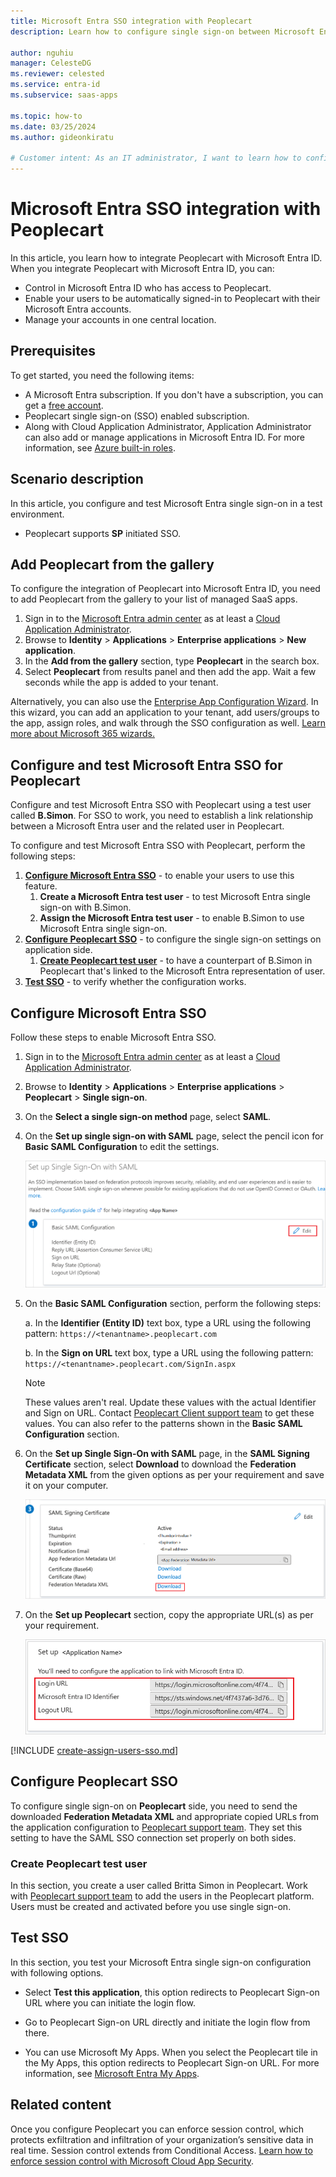 ```yaml
---
title: Microsoft Entra SSO integration with Peoplecart
description: Learn how to configure single sign-on between Microsoft Entra ID and Peoplecart.

author: nguhiu
manager: CelesteDG
ms.reviewer: celested
ms.service: entra-id
ms.subservice: saas-apps

ms.topic: how-to
ms.date: 03/25/2024
ms.author: gideonkiratu

# Customer intent: As an IT administrator, I want to learn how to configure single sign-on between Microsoft Entra ID and Peoplecart so that I can control who has access to Peoplecart, enable automatic sign-in with Microsoft Entra accounts, and manage my accounts in one central location.
---
```

# Microsoft Entra SSO integration with Peoplecart

In this article,  you learn how to integrate Peoplecart with Microsoft Entra ID. When you integrate Peoplecart with Microsoft Entra ID, you can:

* Control in Microsoft Entra ID who has access to Peoplecart.
* Enable your users to be automatically signed-in to Peoplecart with their Microsoft Entra accounts.
* Manage your accounts in one central location.

## Prerequisites

To get started, you need the following items:

* A Microsoft Entra subscription. If you don't have a subscription, you can get a [free account](https://azure.microsoft.com/free/).
* Peoplecart single sign-on (SSO) enabled subscription.
* Along with Cloud Application Administrator, Application Administrator can also add or manage applications in Microsoft Entra ID.
For more information, see [Azure built-in roles](~/identity/role-based-access-control/permissions-reference.md).

## Scenario description

In this article,  you configure and test Microsoft Entra single sign-on in a test environment.

* Peoplecart supports **SP** initiated SSO.

## Add Peoplecart from the gallery

To configure the integration of Peoplecart into Microsoft Entra ID, you need to add Peoplecart from the gallery to your list of managed SaaS apps.

1. Sign in to the [Microsoft Entra admin center](https://entra.microsoft.com) as at least a [Cloud Application Administrator](~/identity/role-based-access-control/permissions-reference.md#cloud-application-administrator).
1. Browse to **Identity** > **Applications** > **Enterprise applications** > **New application**.
1. In the **Add from the gallery** section, type **Peoplecart** in the search box.
1. Select **Peoplecart** from results panel and then add the app. Wait a few seconds while the app is added to your tenant.

 Alternatively, you can also use the [Enterprise App Configuration Wizard](https://portal.office.com/AdminPortal/home?Q=Docs#/azureadappintegration). In this wizard, you can add an application to your tenant, add users/groups to the app, assign roles, and walk through the SSO configuration as well. [Learn more about Microsoft 365 wizards.](/microsoft-365/admin/misc/azure-ad-setup-guides)

<a name='configure-and-test-azure-ad-sso-for-peoplecart'></a>

## Configure and test Microsoft Entra SSO for Peoplecart

Configure and test Microsoft Entra SSO with Peoplecart using a test user called **B.Simon**. For SSO to work, you need to establish a link relationship between a Microsoft Entra user and the related user in Peoplecart.

To configure and test Microsoft Entra SSO with Peoplecart, perform the following steps:

1. **[Configure Microsoft Entra SSO](#configure-azure-ad-sso)** - to enable your users to use this feature.
    1. **Create a Microsoft Entra test user** - to test Microsoft Entra single sign-on with B.Simon.
    1. **Assign the Microsoft Entra test user** - to enable B.Simon to use Microsoft Entra single sign-on.
1. **[Configure Peoplecart SSO](#configure-peoplecart-sso)** - to configure the single sign-on settings on application side.
    1. **[Create Peoplecart test user](#create-peoplecart-test-user)** - to have a counterpart of B.Simon in Peoplecart that's linked to the Microsoft Entra representation of user.
1. **[Test SSO](#test-sso)** - to verify whether the configuration works.

<a name='configure-azure-ad-sso'></a>

## Configure Microsoft Entra SSO

Follow these steps to enable Microsoft Entra SSO.

1. Sign in to the [Microsoft Entra admin center](https://entra.microsoft.com) as at least a [Cloud Application Administrator](~/identity/role-based-access-control/permissions-reference.md#cloud-application-administrator).
1. Browse to **Identity** > **Applications** > **Enterprise applications** > **Peoplecart** > **Single sign-on**.
1. On the **Select a single sign-on method** page, select **SAML**.
1. On the **Set up single sign-on with SAML** page, select the pencil icon for **Basic SAML Configuration** to edit the settings.

   ![Edit Basic SAML Configuration](common/edit-urls.png)

1. On the **Basic SAML Configuration** section, perform the following steps:

    a. In the **Identifier (Entity ID)** text box, type a URL using the following pattern:
    `https://<tenantname>.peoplecart.com`

	b. In the **Sign on URL** text box, type a URL using the following pattern:
    `https://<tenantname>.peoplecart.com/SignIn.aspx`

	> [!NOTE]
	> These values aren't real. Update these values with the actual Identifier and Sign on URL. Contact [Peoplecart Client support team](https://peoplecart.com/ContactUs.aspx) to get these values. You can also refer to the patterns shown in the **Basic SAML Configuration** section.

1. On the **Set up Single Sign-On with SAML** page, in the **SAML Signing Certificate** section, select **Download** to download the **Federation Metadata XML** from the given options as per your requirement and save it on your computer.

	![The Certificate download link](common/metadataxml.png)

6. On the **Set up Peoplecart** section, copy the appropriate URL(s) as per your requirement.

	![Copy configuration URLs](common/copy-configuration-urls.png)

<a name='create-an-azure-ad-test-user'></a>

[!INCLUDE [create-assign-users-sso.md](~/identity/saas-apps/includes/create-assign-users-sso.md)]

## Configure Peoplecart SSO

To configure single sign-on on **Peoplecart** side, you need to send the downloaded **Federation Metadata XML** and appropriate copied URLs from the application configuration to [Peoplecart support team](https://peoplecart.com/ContactUs.aspx). They set this setting to have the SAML SSO connection set properly on both sides.

### Create Peoplecart test user

In this section, you create a user called Britta Simon in Peoplecart. Work with [Peoplecart support team](https://peoplecart.com/ContactUs.aspx) to add the users in the Peoplecart platform. Users must be created and activated before you use single sign-on.

## Test SSO

In this section, you test your Microsoft Entra single sign-on configuration with following options. 

* Select **Test this application**, this option redirects to Peoplecart Sign-on URL where you can initiate the login flow. 

* Go to Peoplecart Sign-on URL directly and initiate the login flow from there.

* You can use Microsoft My Apps. When you select the Peoplecart tile in the My Apps, this option redirects to Peoplecart Sign-on URL. For more information, see [Microsoft Entra My Apps](/azure/active-directory/manage-apps/end-user-experiences#azure-ad-my-apps).

## Related content

Once you configure Peoplecart you can enforce session control, which protects exfiltration and infiltration of your organization’s sensitive data in real time. Session control extends from Conditional Access. [Learn how to enforce session control with Microsoft Cloud App Security](/cloud-app-security/proxy-deployment-aad).
